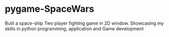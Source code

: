# pygame-SpaceWars
Built a space-ship Two player fighting game in 2D window. Showcasing my skills in python programming, application and Game development
